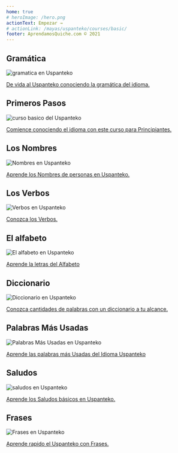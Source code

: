 ```yaml
---
home: true
# heroImage: /hero.png
actionText: Empezar →
# actionLink: /mayas/uspanteko/courses/basic/
footer: AprendamosQuiche.com © 2021 
---
```


<div class="features">
  <div class="feature">
    <h2>Gramática </h2>
    <img src="/home/grammar.jpg" alt="gramatica en Uspanteko">
    <p><a href="/mayas/uspanteko/grammar_uspanteko/alphabet_uspanteko/">De vida al Uspanteko conociendo la gramática del idioma.</a></p>
  </div>
  <div class="feature">
    <h2>Primeros Pasos</h2>
    <img src="/home/courses.jpg" alt="curso basico del Uspanteko">
    <p><a href="/mayas/uspanteko/courses_uspanteko/basic_uspanteko/">Comience conociendo el idioma con este curso para Principiantes.</a></p>
  </div>
  <div class="feature">
    <h2>Los Nombres</h2>
    <img src="/home/people.jpg" alt="Nombres en Uspanteko">
    <p><a href="/mayas/uspanteko/vocabulary_uspanteko/people_uspanteko/">Aprende los Nombres de personas en Uspanteko.</a></p>
  </div>
   <div class="feature">
    <h2>Los Verbos </h2>
    <img src="/home/verbs.png" alt="Verbos en Uspanteko">
    <p><a href="/mayas/uspanteko/grammar_uspanteko/verbs_uspanteko/">Conozca los Verbos.</a></p>
  </div>
  <div class="feature">
    <h2>El alfabeto</h2>
    <img src="/home/alphabet.jpg" alt="El alfabeto en Uspanteko">
    <p><a href="/mayas/uspanteko/grammar_uspanteko/alphabet_uspanteko/">Aprende la letras del Alfabeto</a></p>
  </div>
     <div class="feature">
    <h2>Diccionario</h2>
    <img src="/home/dictionary.jpg" alt="Diccionario en Uspanteko">
    <p><a href="/mayas/uspanteko/dictionary_uspanteko/">Conozca cantidades de palabras con un diccionario a tu alcance.</a></p>
  </div>
  <div class="feature">
    <h2>Palabras Más Usadas</h2>
    <img src="/home/more_used.jpg" alt="Palabras Más Usadas en Uspanteko">
    <p><a href="/mayas/uspanteko/vocabulary_uspanteko/more_used_uspanteko/">Aprende las palabras más Usadas del Idioma Uspanteko</a></p>
  </div>
    <div class="feature">
    <h2>Saludos</h2>
    <img src="/home/greetings.jpg" alt="saludos en Uspanteko">
    <p><a href="/mayas/uspanteko/vocabulary_uspanteko/greetings_uspanteko/">Aprende los Saludos básicos en Uspanteko.</a></p>
  </div>
   <div class="feature">
    <h2>Frases</h2>
    <img src="/home/phrases.jpg" alt="Frases en Uspanteko">
    <p><a href="/mayas/uspanteko/vocabulary_uspanteko/phrases_uspanteko/">Aprende rapido el Uspanteko con Frases.</a></p>
  </div>
</div>

<!-- <counter/> -->